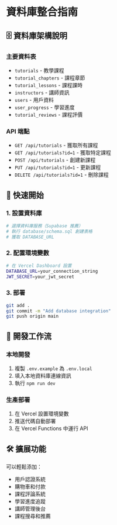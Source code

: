 # 資料庫整合指南

## 🗄️ 資料庫架構說明

### 主要資料表
- `tutorials` - 教學課程
- `tutorial_chapters` - 課程章節
- `tutorial_lessons` - 課程課時
- `instructors` - 講師資訊
- `users` - 用戶資料
- `user_progress` - 學習進度
- `tutorial_reviews` - 課程評價

### API 端點
- `GET /api/tutorials` - 獲取所有課程
- `GET /api/tutorials?id=1` - 獲取特定課程
- `POST /api/tutorials` - 創建新課程
- `PUT /api/tutorials?id=1` - 更新課程
- `DELETE /api/tutorials?id=1` - 刪除課程

## 🚀 快速開始

### 1. 設置資料庫
```bash
# 選擇資料庫服務（Supabase 推薦）
# 執行 database/schema.sql 創建表格
# 獲取 DATABASE_URL
```

### 2. 配置環境變數
```bash
# 在 Vercel Dashboard 設置
DATABASE_URL=your_connection_string
JWT_SECRET=your_jwt_secret
```

### 3. 部署
```bash
git add .
git commit -m "Add database integration"
git push origin main
```

## 🔄 開發工作流

### 本地開發
1. 複製 `.env.example` 為 `.env.local`
2. 填入本地資料庫連線資訊
3. 執行 `npm run dev`

### 生產部署
1. 在 Vercel 設置環境變數
2. 推送代碼自動部署
3. 在 Vercel Functions 中運行 API

## 🛠️ 擴展功能

可以輕鬆添加：
- 用戶認證系統
- 購物車和付款
- 課程評論系統
- 學習進度追蹤
- 講師管理後台
- 課程搜尋和推薦
